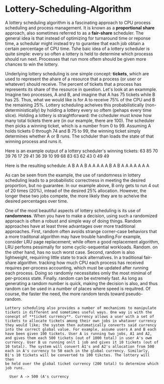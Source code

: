 # Lottery-Scheduling-Algorithm

A lottery scheduling algorithm is a fascinating approach to CPU process scheduling and process management. It is known as a **proportional share** approach, also sometimes referred to as a **fair-share** scheduler. The general idea is that instead of optimizing for turnaround time
or reponse time, a schedular might instead try to gurantee that each job obtain a certain percentage of CPU time. Tshe baic idea of a lottery
scheduler is quite simple: every so often a lottery is held to determine which processs should run next. Processes that run more oftem should be
given more chances to win the lottery. 

Underlying lottery scheduling is one simple concept: **tickets**, which are used to represent the ahare of a resource that a process (or user or whatever) should receive. The percent of tickets that a process has represents its share of the resource in question. Let's look at an exammple. Imagine two processes, A and B, and imagine that A has 75 tickets while B has 25. Thus, what we would like is for A to receive 75% of the CPU and B the remaining 25%. Lottery scheduling acheives this probabilistically (non-deterministically) by holding a lottery every so oftem (pehaps every time slice). Holding a lottery is straightforward: the ccheduler must know how many total tickets there are (in our example, there are 100). The scheduler then picks a winning ticket, which is a number from 0 to 99. Assuming A holds tickets 0 through 74 and B 75 to 99, the winning ticket simply determines whether A or B runs. The schduler than loads the state of that winning process and runs it. 

Here is an example output of a lottery scheduler's winning tickets:
 63 85 70 39 76 17 29 41 36 39 10 99 68 83 63 62 43 0 49 49

 Here is the resulting schedule:
   A B A A B A A A A A B A B A A A A A A A

   As can be seen from the example, the use of randomness in lottery scheduling leads to a probabilistic correctness in meeting the desired
   proportion, but no guarantee. In our example above, B only gets to run 4 out of 20 times (20%), intead of the desired 25% allocation.
   However, the longer these two jobs compete, the more likely they are to acheive the desired percentages over time.

   One of the most beautiful aspects of lottery scheduling is its use of **randomness**. When you have to make a decision, using such a 
   randomized approach is often a robust and simple way of doing things. Random approaches have at least three advantages over more traditional
   approaches. First, random often avoids strange corner-case behaviors that a more traditonal algorithm may have trouble handling.For example,
   consider LRU page replacement; while oftem a good replacement algorithm, LRU perfoms pessimally for some cyclic-sequential workloads. Random.
   on the other hand, has no such worst case. Second, random is also lightweight, requirirng little state to track alternatives. In a 
   traditional fair-share algorithm. tracking how much CPU each process has received requires per-process accounting, which must be updated
   after running each process. Doing so randomly necessitates omly the most minimal of per-process state. Finally. random can be extremely fast.
   As long as generating a random number is quick, making the decision is also, and thus random can be used in a number of places where speed
   is requitred. Of course, the faster the need, the more random tends toward pseudo-random.

    Lottery scheduling also provides a number of mechanisms to manipulate tickets in different and sometimes useful ways. One way is with the 
    conecpt of **ticket currency**. Currency allows a user with a set of tickets to allocate tickets among their own jobs in whataver currency
    they would like; the system then automatically converts said currency into the correct global value. For example, assume users A and B each
    have been given 100 tickets. User A is running two jobs, A1 and A2, and gives them each 500 tickets (out of 1000 total) in user A's owm
    currency. User B us running onlt 1 job and gives it 10 tickets (out of 10 total). The system will convert A1's and A2's allocation from 500
    each in A's currency to 50 each in the global currency. Similarly, B1's 10 tickets will be converted to 100 tikctes. The lottery will then
    be held over the global ticket currency (200 total) to determine which job runs.

      User A -> 500 (A's currency
    
    
    
   
 

